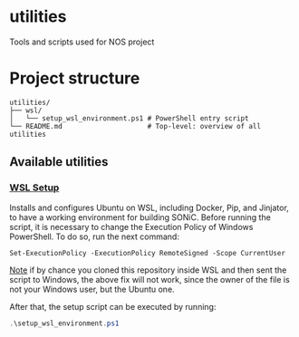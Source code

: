 # utilities
Tools and scripts used for NOS project

# Project structure

```
utilities/
├── wsl/
│   └── setup_wsl_environment.ps1 # PowerShell entry script
└── README.md                     # Top-level: overview of all utilities
```

## Available utilities

### [WSL Setup](./wsl/setup_wsl_environment.ps1)

Installs and configures Ubuntu on WSL, including Docker, Pip, and Jinjator, to
have a working environment for building SONiC. Before running the script, it 
is necessary to change the Execution Policy of Windows PowerShell. To do so,
run the next command:

```
Set-ExecutionPolicy -ExecutionPolicy RemoteSigned -Scope CurrentUser
```

<u>Note</u> if by chance you cloned this repository inside WSL and then sent the
script to Windows, the above fix will not work, since the owner of the file is
not your Windows user, but the Ubuntu one.

After that, the setup script can be executed by running:

```PowerShell
.\setup_wsl_environment.ps1
```